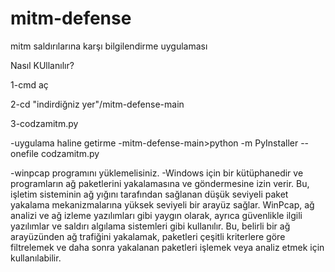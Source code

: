 # mitm-defense
mitm saldırılarına karşı bilgilendirme uygulaması


Nasıl KUllanılır?

1-cmd aç

2-cd "indirdiğniz  yer"/mitm-defense-main

3-codzamitm.py

-uygulama haline getirme 
-mitm-defense-main>python -m PyInstaller --onefile codzamitm.py

-winpcap programını yüklemelisiniz.
-Windows için bir kütüphanedir ve programların ağ paketlerini yakalamasına ve göndermesine izin verir. 
Bu, işletim sisteminin ağ yığını tarafından sağlanan düşük seviyeli paket yakalama mekanizmalarına yüksek seviyeli bir arayüz sağlar. 
WinPcap, ağ analizi ve ağ izleme yazılımları gibi yaygın olarak, 
ayrıca güvenlikle ilgili yazılımlar ve saldırı algılama sistemleri gibi kullanılır.
Bu, belirli bir ağ arayüzünden ağ trafiğini yakalamak, 
paketleri çeşitli kriterlere göre filtrelemek ve daha sonra yakalanan paketleri işlemek veya analiz etmek için kullanılabilir.
